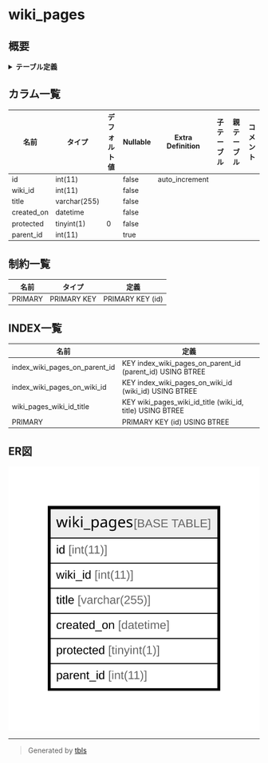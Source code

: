 # wiki_pages

## 概要

<details>
<summary><strong>テーブル定義</strong></summary>

```sql
CREATE TABLE `wiki_pages` (
  `id` int(11) NOT NULL AUTO_INCREMENT,
  `wiki_id` int(11) NOT NULL,
  `title` varchar(255) NOT NULL,
  `created_on` datetime NOT NULL,
  `protected` tinyint(1) NOT NULL DEFAULT '0',
  `parent_id` int(11) DEFAULT NULL,
  PRIMARY KEY (`id`),
  KEY `wiki_pages_wiki_id_title` (`wiki_id`,`title`),
  KEY `index_wiki_pages_on_wiki_id` (`wiki_id`),
  KEY `index_wiki_pages_on_parent_id` (`parent_id`)
) ENGINE=InnoDB DEFAULT CHARSET=utf8
```

</details>

## カラム一覧

| 名前         | タイプ          | デフォルト値       | Nullable | Extra Definition | 子テーブル      | 親テーブル      | コメント     |
| ---------- | ------------ | ------------ | -------- | ---------------- | ---------- | ---------- | -------- |
| id         | int(11)      |              | false    | auto_increment   |            |            |          |
| wiki_id    | int(11)      |              | false    |                  |            |            |          |
| title      | varchar(255) |              | false    |                  |            |            |          |
| created_on | datetime     |              | false    |                  |            |            |          |
| protected  | tinyint(1)   | 0            | false    |                  |            |            |          |
| parent_id  | int(11)      |              | true     |                  |            |            |          |

## 制約一覧

| 名前      | タイプ         | 定義               |
| ------- | ----------- | ---------------- |
| PRIMARY | PRIMARY KEY | PRIMARY KEY (id) |

## INDEX一覧

| 名前                            | 定義                                                        |
| ----------------------------- | --------------------------------------------------------- |
| index_wiki_pages_on_parent_id | KEY index_wiki_pages_on_parent_id (parent_id) USING BTREE |
| index_wiki_pages_on_wiki_id   | KEY index_wiki_pages_on_wiki_id (wiki_id) USING BTREE     |
| wiki_pages_wiki_id_title      | KEY wiki_pages_wiki_id_title (wiki_id, title) USING BTREE |
| PRIMARY                       | PRIMARY KEY (id) USING BTREE                              |

## ER図

![er](wiki_pages.svg)

---

> Generated by [tbls](https://github.com/k1LoW/tbls)
